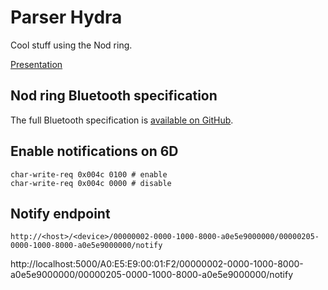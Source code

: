 Parser Hydra
============
Cool stuff using the Nod ring.

[Presentation](https://docs.google.com/presentation/d/11Wawv21vLjM40EVG0sK-bvuBOjdmjVHvc-LBMAJQ1FU/edit?usp=sharing)

Nod ring Bluetooth specification
--------------------------------
The full Bluetooth specification is 
[available on GitHub](https://github.com/openspatial/openspatial-android-sdk/raw/master/sdk/OpenSpatial.pdf).

Enable notifications on 6D
--------------------------

    char-write-req 0x004c 0100 # enable
    char-write-req 0x004c 0000 # disable

Notify endpoint
---------------

    http://<host>/<device>/00000002-0000-1000-8000-a0e5e9000000/00000205-0000-1000-8000-a0e5e9000000/notify

http://localhost:5000/A0:E5:E9:00:01:F2/00000002-0000-1000-8000-a0e5e9000000/00000205-0000-1000-8000-a0e5e9000000/notify
